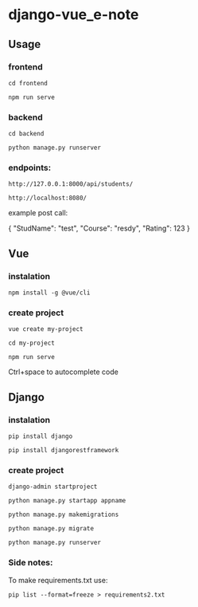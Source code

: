 # django-vue_e-note

## Usage

### frontend

```cd frontend```

```npm run serve```

### backend

```cd backend```

```python manage.py runserver```

### endpoints:

```http://127.0.0.1:8000/api/students/```

```http://localhost:8080/```

example post call:

{
    "StudName": "test",
    "Course": "resdy",
    "Rating": 123
}

## Vue

### instalation

```npm install -g @vue/cli```

### create project

```vue create my-project```

```cd my-project```

```npm run serve```

Ctrl+space to autocomplete code

## Django

### instalation

```pip install django```

```pip install djangorestframework```


### create project

```django-admin startproject```

```python manage.py startapp appname```

```python manage.py makemigrations```

```python manage.py migrate```

```python manage.py runserver```


### Side notes:

To make requirements.txt use:

```pip list --format=freeze > requirements2.txt ```
